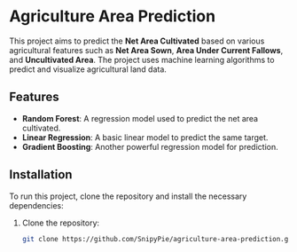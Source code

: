 # Agriculture Area Prediction

This project aims to predict the **Net Area Cultivated** based on various agricultural features such as **Net Area Sown**, **Area Under Current Fallows**, and **Uncultivated Area**. The project uses machine learning algorithms to predict and visualize agricultural land data.

## Features

- **Random Forest**: A regression model used to predict the net area cultivated.
- **Linear Regression**: A basic linear model to predict the same target.
- **Gradient Boosting**: Another powerful regression model for prediction.

## Installation

To run this project, clone the repository and install the necessary dependencies:

1. Clone the repository:
   ```bash
   git clone https://github.com/SnipyPie/agriculture-area-prediction.git
